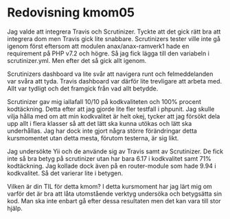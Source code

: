 ---
---
Redovisning kmom05
=========================

Jag valde att integrera Travis och Scrutinizer. Tyckte att det gick rätt bra att integrera dom men Travis gick lite snabbare. Scrutinizers tester ville inte gå igenom först eftersom att modulen anax/anax-ramverk1 hade en requirement på PHP v7.2 och högre. Så jag fick lägga till den variabeln i scrutinizer.yml. Men efter det så gick allt igenom.

Scrutinizers dashboard va lite svår att navigera runt och felmeddelanden var svåra att tyda. Travis dashboard var därför lite trevligare att arbeta med. Allt var tydligt och det framgick från vad allt betydde.

Scrutinizer gav mig iallafall 10/10 på kodkvaliteten och 100% procent kodtäckning. Detta efter att jag gjorde lite fler testfall i phpunit. Jag skulle vilja hålla med om att min kodkvalitet är helt okej, tycker att jag försökt dela upp allt i flera klasser så att det lätt ska kunna utökas och lätt ska underhållas. Jag har dock inte gjort några större förändringar detta kursmomentet utan detta mesta, förutom testerna, är sig likt.

Jag undersökte Yii och de använde sig av Travis samt av Scrutinizer. De fick inte så bra betyg på scrutinizer utan har bara 6.17 i kodkvalitet samt 71% kodtäckning. Jag kollade dock även på en router-module som hade 9.94 i kodkvalitet. Så det varierar lite i betygen.

Vilken är din TIL för detta kmom?
I detta kursmoment har jag lärt mig om varför det är bra att låta utomstående verktyg undersöka och betygsätta sin kod. Man ska inte enbart gå efter dessa resultaten men det kan vara till stor hjälp.
